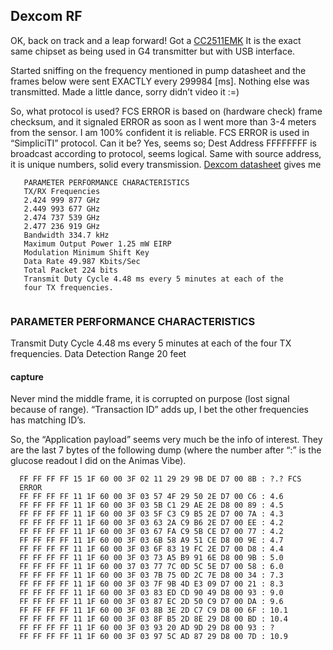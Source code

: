 
## Dexcom RF

OK, back on track and a leap forward! Got a [CC2511EMK](http://www.ti.com/tool/cc2511emk)
It is the exact same chipset as being used in G4 transmitter but with
USB interface.
 
Started sniffing on the frequency mentioned in pump datasheet and the
frames below were sent EXACTLY every 299984 [ms]. Nothing else was
transmitted. Made a little dance, sorry didn’t video it :=)
  
So, what protocol is used? FCS ERROR is based on (hardware check)
frame checksum, and it signaled ERROR as soon as I went more than
3-4 meters from the sensor. I am 100% confident it is reliable.  FCS
ERROR is used in “SimpliciTI” protocol. Can it be? Yes, seems so;
Dest Address FFFFFFFF is broadcast according to protocol, seems
logical. Same with source address, it is unique numbers, solid every
transmission.
[Dexcom  datasheet](http://www.dexcom.com/sites/dexcom.com/files/dexcom-g4/docs/dexcomG4-UsersGuide-English-mmol24hr.pdf) gives me 
   
```
   PARAMETER PERFORMANCE CHARACTERISTICS
   TX/RX Frequencies
   2.424 999 877 GHz
   2.449 993 677 GHz
   2.474 737 539 GHz
   2.477 236 919 GHz
   Bandwidth 334.7 kHz
   Maximum Output Power 1.25 mW EIRP
   Modulation Minimum Shift Key
   Data Rate 49.987 Kbits/Sec
   Total Packet 224 bits
   Transmit Duty Cycle 4.48 ms every 5 minutes at each of the
   four TX frequencies.
    
```

### PARAMETER PERFORMANCE CHARACTERISTICS
Transmit Duty Cycle 4.48 ms every 5 minutes at each
of the four TX frequencies.
Data Detection Range 20 feet


#### capture

Never mind the middle frame, it is corrupted on purpose (lost signal
because of range). “Transaction ID” adds up, I bet the other
frequencies has matching ID’s.
 
So, the “Application payload” seems very much be the info of
interest. They are the last 7 bytes of the following dump (where the
number after “:” is the glucose readout I did on the Animas Vibe).
  
```
  FF FF FF FF 15 1F 60 00 3F 02 11 29 29 9B DE D7 00 8B : ?.? FCS
  ERROR
  FF FF FF FF 11 1F 60 00 3F 03 57 4F 29 50 2E D7 00 C6 : 4.6
  FF FF FF FF 11 1F 60 00 3F 03 5B C1 29 AE 2E D8 00 89 : 4.5
  FF FF FF FF 11 1F 60 00 3F 03 5F C3 C9 B5 2E D7 00 7A : 4.3
  FF FF FF FF 11 1F 60 00 3F 03 63 2A C9 B6 2E D7 00 EE : 4.2
  FF FF FF FF 11 1F 60 00 3F 03 67 FA C9 5B CE D7 00 77 : 4.2
  FF FF FF FF 11 1F 60 00 3F 03 6B 58 A9 51 CE D8 00 9E : 4.7
  FF FF FF FF 11 1F 60 00 3F 03 6F 83 19 FC 2E D7 00 D8 : 4.4
  FF FF FF FF 11 1F 60 00 3F 03 73 A5 B9 91 6E D8 00 9B : 5.0
  FF FF FF FF 11 1F 60 00 37 03 77 7C 0D 5C 5E D7 00 58 : 6.0
  FF FF FF FF 11 1F 60 00 3F 03 7B 75 0D 2C 7E D8 00 34 : 7.3
  FF FF FF FF 11 1F 60 00 3F 03 7F 9B 4D E3 09 D7 00 21 : 8.3
  FF FF FF FF 11 1F 60 00 3F 03 83 ED CD 90 49 D8 00 93 : 9.0
  FF FF FF FF 11 1F 60 00 3F 03 87 EC 2D 50 C9 D7 00 DA : 9.6
  FF FF FF FF 11 1F 60 00 3F 03 8B 3E 2D C7 C9 D8 00 6F : 10.1
  FF FF FF FF 11 1F 60 00 3F 03 8F B5 2D 8E 29 D8 00 BD : 10.4
  FF FF FF FF 11 1F 60 00 3F 03 93 20 AD 9D 29 D8 00 93 : ?
  FF FF FF FF 11 1F 60 00 3F 03 97 5C AD 87 29 D8 00 7D : 10.9
   

```
